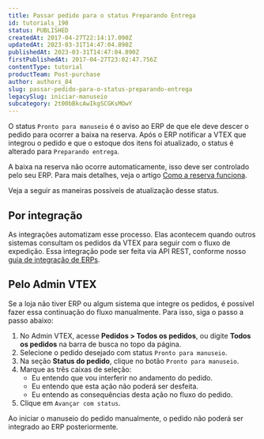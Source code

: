 ```yaml
---
title: Passar pedido para o status Preparando Entrega
id: tutorials_198
status: PUBLISHED
createdAt: 2017-04-27T22:14:17.090Z
updatedAt: 2023-03-31T14:47:04.890Z
publishedAt: 2023-03-31T14:47:04.890Z
firstPublishedAt: 2017-04-27T23:02:47.756Z
contentType: tutorial
productTeam: Post-purchase
author: authors_84
slug: passar-pedido-para-o-status-preparando-entrega
legacySlug: iniciar-manuseio
subcategory: 2t00bBkcAwIkgSCGKsMOwY
---
```


O status `Pronto para manuseio` é o aviso ao ERP de que ele deve descer o pedido para ocorrer a baixa na reserva. Após o ERP notificar a VTEX que integrou o pedido e que o estoque dos itens foi atualizado, o status é alterado para `Preparando entrega`.

A baixa na reserva não ocorre automaticamente, isso deve ser controlado pelo seu ERP. Para mais detalhes, veja o artigo [Como a reserva funciona](https://help.vtex.com/pt/tutorial/como-a-reserva-funciona--tutorials_92).

Veja a seguir as maneiras possíveis de atualização desse status.

## Por integração

As integrações automatizam esse processo. Elas acontecem quando outros sistemas consultam os pedidos da VTEX para seguir com o fluxo de expedição. Essa integração pode ser feita via API REST, conforme nosso [guia de integração de ERPs](https://developers.vtex.com/docs/erp-integration-set-up-order-processing).

## Pelo Admin VTEX

Se a loja não tiver ERP ou algum sistema que integre os pedidos, é possível fazer essa continuação do fluxo manualmente. Para isso, siga o passo a passo abaixo:

1. No Admin VTEX, acesse **Pedidos > Todos os pedidos**, ou digite **Todos os pedidos** na barra de busca no topo da página.
2. Selecione o pedido desejado com status `Pronto para manuseio`.
3. Na seção **Status do pedido**, clique no botão `Pronto para manuseio`.
4. Marque as três caixas de seleção:
    - <a class="far fa-check-square"></a> Eu entendo que vou interferir no andamento do pedido.
    - <a class="far fa-check-square"></a> Eu entendo que esta ação não poderá ser desfeita.
    - <a class="far fa-check-square"></a> Eu entendo as consequências desta ação no fluxo do pedido.
5. Clique em `Avançar com status`.

<div class="alert alert-warning">
Ao iniciar o manuseio do pedido manualmente, o pedido não poderá ser integrado ao ERP posteriormente.
</div>
